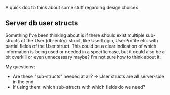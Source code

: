 A quick doc to think about some stuff regarding design choices.

## Server db user structs

Something I've been thinking about is if there should exist multiple sub-structs of the User (db-entry) struct, like UserLogin, UserProfile etc. with partial fields of the User struct. This could be a clear indication of which information is being used or needed in a specific case, but it could also be a bit overkill or even unnecessary maybe? I'm not sure how to think about it.

My questions: 
- Are these "sub-structs" needed at all? -> User structs are all server-side in the end
- If using them: which sub-structs with which fields do we need? 